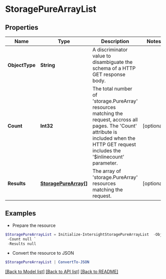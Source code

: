 # StoragePureArrayList
## Properties

Name | Type | Description | Notes
------------ | ------------- | ------------- | -------------
**ObjectType** | **String** | A discriminator value to disambiguate the schema of a HTTP GET response body. | 
**Count** | **Int32** | The total number of &#39;storage.PureArray&#39; resources matching the request, accross all pages. The &#39;Count&#39; attribute is included when the HTTP GET request includes the &#39;$inlinecount&#39; parameter. | [optional] 
**Results** | [**StoragePureArray[]**](StoragePureArray.md) | The array of &#39;storage.PureArray&#39; resources matching the request. | [optional] 

## Examples

- Prepare the resource
```powershell
$StoragePureArrayList = Initialize-IntersightStoragePureArrayList  -ObjectType null `
 -Count null `
 -Results null
```

- Convert the resource to JSON
```powershell
$StoragePureArrayList | ConvertTo-JSON
```

[[Back to Model list]](../README.md#documentation-for-models) [[Back to API list]](../README.md#documentation-for-api-endpoints) [[Back to README]](../README.md)

